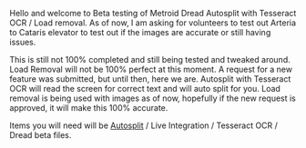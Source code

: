 Hello and welcome to Beta testing of Metroid Dread Autosplit with Tesseract OCR / Load removal.
As of now, I am asking for volunteers to test out Arteria to Cataris elevator to test out if the images are accurate or still having issues.


This is still not 100% completed and still being tested and tweaked around. Load Removal will not be 100% perfect at this moment.
A request for a new feature was submitted, but until then, here we are. Autosplit with Tesseract OCR will read the screen for correct text and will auto split for you.
Load removal is being used with images as of now, hopefully if the new request is approved, it will make this 100% accurate.

Items you will need will be [Autosplit](https://github.com/Toufool/AutoSplit/releases/tag/v2.3.1) / Live Integration / Tesseract OCR / Dread beta files.
